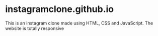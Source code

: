 # instagramclone.github.io
This is an instagram clone made using HTML, CSS and JavaScript. The website is totally responsive
